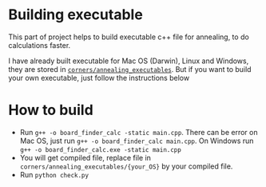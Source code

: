 # Building executable
This part of project helps to build executable c++ file for annealing, to do calculations faster.

I have already built executable for Mac OS (Darwin), Linux and Windows, they are stored in [`corners/annealing_executables`](corners/annealing_executables). But if you want to build your own executable, just follow the instructions below
# How to build
* Run `g++ -o board_finder_calc -static main.cpp`. There can be error on Mac OS, just run `g++ -o board_finder_calc main.cpp`. On Windows run `g++ -o board_finder_calc.exe -static main.cpp`
* You will get compiled file, replace file in `corners/annealing_executables/{your_OS}` by your compiled file.
* Run `python check.py`
